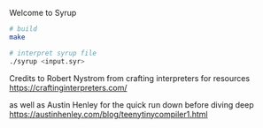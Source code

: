 Welcome to Syrup

```sh
# build
make

# interpret syrup file
./syrup <input.syr>
```

Credits to Robert Nystrom from crafting interpreters for resources 
https://craftinginterpreters.com/

as well as Austin Henley for the quick run down before diving deep https://austinhenley.com/blog/teenytinycompiler1.html